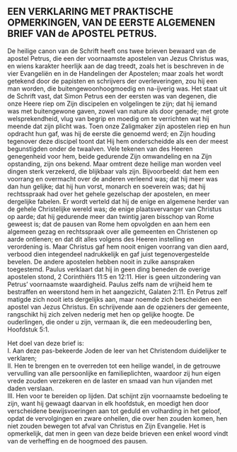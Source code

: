 ## EEN VERKLARING MET PRAKTISCHE OPMERKINGEN, VAN DE EERSTE ALGEMENEN BRIEF VAN de APOSTEL PETRUS.

De heilige canon van de Schrift heeft ons twee brieven bewaard van de apostel Petrus, die een der voornaamste apostelen van Jezus Christus was, en wiens karakter heerlijk aan de dag treedt, zoals het is beschreven in de vier Evangeliën en in de Handelingen der Apostelen; maar zoals het wordt getekend door de papisten en schrijvers der overleveringen, zou hij een man worden, die buitengewoonhoogmoedig en na-ijverig was. Het staat uit de Schrift vast, dat Simon Petrus een der eersten was van degenen, die onze Heere riep om Zijn discipelen en volgelingen te zijn; dat hij iemand was met buitengewone gaven, zowel van nature als door genade; met grote welsprekendheid, vlug van begrip en moedig om te verrichten wat hij meende dat zijn plicht was. Toen onze Zaligmaker zijn apostelen riep en hun opdracht hun gaf, was hij de eerste die genoemd werd; en Zijn houding tegenover deze discipel toont dat Hij hem onderscheidde als een der meest begunstigden onder de twaalven. Vele tekenen van des Heeren genegenheid voor hem, beide gedurende Zijn omwandeling en na Zijn opstanding, zijn ons bekend. 
Maar omtrent deze  heilige man worden veel dingen sterk verzekerd, die blijkbaar vals zijn. Bijvoorbeeld: dat hem een voorrang en overmacht over de anderen verleend was; dat hij meer was dan hun gelijke; dat hij hun vorst, monarch en soeverein was; dat hij rechtsspraak had over het gehele gezelschap der apostelen, en meer dergelijke fabelen. Er wordt verteld dat hij de enige en algemene herder van de gehele Christelijke wereld was; de enige plaatsvervanger van Christus op aarde; dat hij gedurende meer dan twintig jaren bisschop van Rome geweest is; dat de pausen van Rome hem opvolgden en aan hem een algemeen gezag en rechtsspraak over alle gemeenten en Christenen op aarde ontlenen; en dat dit alles volgens des Heeren instelling en verordening is. Maar Christus gaf hem nooit enigen voorrang van dien aard, verbood dien integendeel nadrukkelijk en gaf juist tegenovergestelde bevelen. De andere apostelen hebben nooit in zulke aanspraken toegestemd. Paulus verklaart dat hij in geen ding beneden de overige apostelen stond, 2 Corinthiërs 11:5 en 12:11. Hier is geen uitzondering van Petrus’ voornaamste waardigheid. Paulus zelfs nam de vrijheid hem te bestraffen en weerstond hem in het aangezicht, Galaten 2:11. 
En Petrus zelf matigde zich nooit iets dergelijks aan, maar noemde zich bescheiden een apostel van Jezus Christus. En schrijvende aan de opzieners der gemeente, rangschikt hij zich zelven nederig met hen op gelijke hoogte. De ouderlingen, die onder u zijn, vermaan ik, die een medeouderling ben, Hoofdstuk 5:1. 

Het doel van deze brief is:  
I. Aan deze pas-bekeerde Joden de leer van het Christendom duidelijker te verklaren;  
II. Hen te brengen en te overreden tot een heilige wandel, in de getrouwe vervulling van alle persoonlijke en familieplichten, waardoor zij hun eigen vrede zouden verzekeren en de laster en smaad van hun vijanden met daden verslaan.  
III. Hen voor te bereiden op lijden. Dat schijnt zijn voornaamste bedoeling te zijn, want hij gewaagt daarvan in elk hoofdstuk, en moedigt hen door verscheidene bewijsvoeringen aan tot geduld en volharding in het geloof, opdat de vervolgingen en zware onheilen, die over hen zouden komen, hen niet zouden bewegen tot afval van Christus en Zijn Evangelie. Het is opmerkelijk, dat men in geen van deze beide brieven een enkel woord vindt van de verheffing en de hoogmoed des pausen.  
